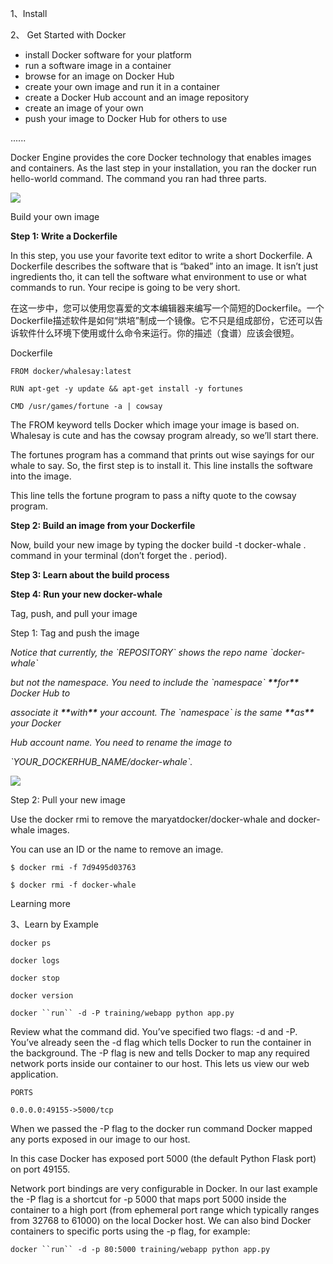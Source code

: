 1、Install

2、 Get Started with Docker

* install Docker software for your platform
* run a software image in a container
* browse for an image on Docker Hub
* create your own image and run it in a container
* create a Docker Hub account and an image repository
* create an image of your own
* push your image to Docker Hub for others to use

......

Docker Engine provides the core Docker technology that enables images and containers. As the last step in your installation, you ran the docker run hello-world command. The command you ran had three parts.

![](https://docs.docker.com/engine/getstarted/tutimg/container_explainer.png)

Build your own image

**Step 1: Write a Dockerfile**

In this step, you use your favorite text editor to write a short Dockerfile. A Dockerfile describes the software that is “baked” into an image. It isn’t just ingredients tho, it can tell the software what environment to use or what commands to run. Your recipe is going to be very short.

在这一步中，您可以使用您喜爱的文本编辑器来编写一个简短的Dockerfile。一个Dockerfile描述软件是如何“烘培”制成一个镜像。它不只是组成部份，它还可以告诉软件什么环境下使用或什么命令来运行。你的描述（食谱）应该会很短。

Dockerfile

`FROM docker/whalesay:latest`

`RUN apt-get -y update && apt-get install -y fortunes`

`CMD /usr/games/fortune -a | cowsay`

The FROM keyword tells Docker which image your image is based on. Whalesay is cute and has the cowsay program already, so we’ll start there.

The fortunes program has a command that prints out wise sayings for our whale to say. So, the first step is to install it. This line installs the software into the image.

This line tells the fortune program to pass a nifty quote to the cowsay program.

**Step 2: Build an image from your Dockerfile**

Now, build your new image by typing the docker build -t docker-whale . command in your terminal \(don’t forget the . period\).

**Step 3: Learn about the build process**

**Step 4: Run your new docker-whale**

Tag, push, and pull your image

Step 1: Tag and push the image

_Notice that currently, the \`REPOSITORY\` shows the repo name \`docker-whale\`_

_but not the namespace. You need to include the \`namespace\` _**\*\***_for_**\*\***_ Docker Hub to_

_associate it _**\*\***_with_**\*\***_ your account. The \`namespace\` is the same _**\*\***_as_**\*\***_ your Docker_

_Hub account name. You need to rename the image to_

_\`YOUR\_DOCKERHUB\_NAME\/docker-whale\`._

![](https://docs.docker.com/engine/getstarted/tutimg/tagger.png)

Step 2: Pull your new image

Use the docker rmi to remove the maryatdocker\/docker-whale and docker-whale images.

You can use an ID or the name to remove an image.

`$ docker rmi -f 7d9495d03763`

`$ docker rmi -f docker-whale`

Learning more

3、Learn by Example

`docker ps`

`docker logs`

`docker stop`

`docker version`

```docker ``run`` -d -P training/webapp python app.py```

Review what the command did. You’ve specified two flags: -d and -P. You’ve already seen the -d flag which tells Docker to run the container in the background. The -P flag is new and tells Docker to map any required network ports inside our container to our host. This lets us view our web application.

`PORTS`

`0.0.0.0:49155->5000/tcp`

When we passed the -P flag to the docker run command Docker mapped any ports exposed in our image to our host.

In this case Docker has exposed port 5000 \(the default Python Flask port\) on port 49155.

Network port bindings are very configurable in Docker. In our last example the -P flag is a shortcut for -p 5000 that maps port 5000 inside the container to a high port \(from ephemeral port range which typically ranges from 32768 to 61000\) on the local Docker host. We can also bind Docker containers to specific ports using the -p flag, for example:

`docker ``run`` -d -p 80:5000 training/webapp python app.py`

